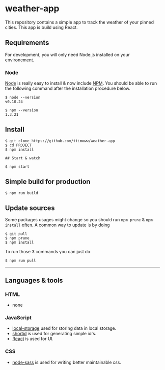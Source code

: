 # weather-app

This repository contains a simple app to track the weather of your pinned cities.
This app is build using React.

## Requirements

For development, you will only need Node.js installed on your environement.

### Node

[Node](http://nodejs.org/) is really easy to install & now include [NPM](https://npmjs.org/).
You should be able to run the following command after the installation procedure
below.

    $ node --version
    v0.10.24

    $ npm --version
    1.3.21

## Install

    $ git clone https://github.com/ttimoww/weather-app
    $ cd PROJECT
    $ npm install

    ## Start & watch

    $ npm start

## Simple build for production

    $ npm run build

## Update sources

Some packages usages might change so you should run `npm prune` & `npm install` often.
A common way to update is by doing

    $ git pull
    $ npm prune
    $ npm install

To run those 3 commands you can just do

    $ npm run pull

---

## Languages & tools

### HTML

- none

### JavaScript

- [local-storage](https://www.npmjs.com/package/local-storage) used for storing data in local storage.
- [shortid](https://www.npmjs.com/package/shortid) is used for generating simple id's.
- [React](http://facebook.github.io/react) is used for UI.

### CSS

- [node-sass](https://www.npmjs.com/package/node-sass) is used for writing better maintainable css.
